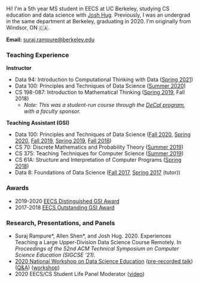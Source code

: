 ---
---
Hi! I'm a 5th year MS student in EECS at UC Berkeley, studying CS education and data science with [Josh Hug](https://www2.eecs.berkeley.edu/Faculty/Homepages/joshhug.html). Previously, I was an undergrad in the same department at Berkeley, graduating in 2020. I'm originally from Windsor, ON 🇨🇦.

**Email:** suraj.rampure@berkeley.edu

### **Teaching Experience**

**Instructor**

- Data 94: Introduction to Computational Thinking with Data ([Spring 2021](http://data94.org))
- Data 100: Principles and Techniques of Data Science ([Summer 2020](http://ds100.org/su20))
- CS 198-087: Introduction to Mathematical Thinking ([Spring 2019](http://imt-decal.org), Fall 2018)
  - _Note: This was a student-run course through the [DeCal program](http://decal.berkeley.edu), with a faculty sponsor._

**Teaching Assistant (GSI)**

- Data 100: Principles and Techniques of Data Science ([Fall 2020](http://ds100.org/fa20), [Spring 2020](http://ds100.org/sp20), [Fall 2019](http://ds100.org/fa19), [Spring 2019](http://ds100.org/sp19), [Fall 2018](http://ds100.org/fa18))
- CS 70: Discrete Mathematics and Probability Theory ([Summer 2019](http://su19.eecs70.org))
- CS 375: Teaching Techniques for Computer Science ([Summer 2019](http://cs375.github.io/su19))
- CS 61A: Structure and Interpretation of Computer Programs ([Spring 2018](https://inst.eecs.berkeley.edu/~cs61a/sp18/))
- Data 8: Foundations of Data Science ([Fall 2017](http://data8.org/fa17), [Spring 2017](http://data8.org/sp17) (tutor))

### **Awards**
- 2019-2020 [EECS Distinguished GSI Award](https://www2.eecs.berkeley.edu/Students/Awards/13/)
- 2017-2018 [EECS Outstanding GSI Award](https://gsi.berkeley.edu/programs-services/award-programs/ogsi/ogsi-2018/)

### **Research, Presentations, and Panels**
- Suraj Rampure\*, Allen Shen\*, and Josh Hug. 2020. Experiences Teaching a Large Upper-Division Data Science Course Remotely. In _Proceedings of the 52nd ACM Technical Symposium on Computer Science Education (SIGCSE ’21)._
- [2020 National Workshop on Data Science Education](https://data.berkeley.edu/academics/resources/data-science-education-resources/2020-national-workshop-data-science-education) ([pre-recorded talk](https://www.youtube.com/watch?v=VxL9L7VkJTE&feature=youtu.be)) ([Q&A](https://www.youtube.com/watch?v=lfyyZQDlyXQ)) ([workshop](https://www.youtube.com/watch?v=1FsYgKKh9gk&feature=youtu.be))
- 2020 EECS/CS Student Life Panel Moderator ([video](https://youtu.be/RFCohC5kKO8))
